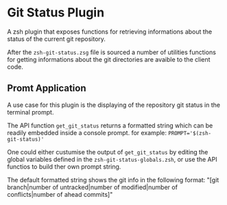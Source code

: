 
# Git Status Plugin

A zsh plugin that exposes functions for retrieving informations about the
status of the current git repository.

After the `zsh-git-status.zsg` file is sourced a number of utilities functions
for getting informations about the git directories are avaible to the client
code.

## Promt Application

A use case for this plugin is the displaying of the repository git status in
the terminal prompt.

The API function `get_git_status` returns a formatted
string which can be readily embedded inside a console prompt. for example:
`PROMPT='$(zsh-git-status)'`

One could either custumise the output of `get_git_status` by editing the global
variables defined in the `zsh-git-status-globals.zsh`, or use the API functios
to build ther own prompt string.

The default formatted string shows the git info in the following format:
"[git branch|number of untracked|number of modified|number of conflicts|number of ahead commits]"

